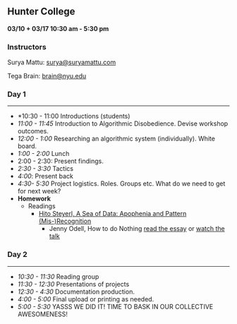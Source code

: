 ## Hunter College

 **03/10 + 03/17 10:30 am - 5:30 pm**



### Instructors

Surya Mattu: surya@suryamattu.com

Tega Brain: brain@nyu.edu



###  Day 1

---



- *10:30 - 11:00 Introductions (students)
- *11:00 - 11:45* Introduction to Algorithmic Disobedience. Devise workshop outcomes.
- *12:00 - 1:00*  Researching an algorithmic system (individually). White board.
- *1:00 - 2:00* Lunch
- 2:00 - 2:30: Present findings.
- *2:30 - 3:30*  Tactics
- *4:00*: Present back
- *4:30- 5:30* Project logistics. Roles. Groups etc. What do we need to get for next week? 
- **Homework**
  - Readings
    - [Hito Steyerl, A Sea of Data: Apophenia and Pattern (Mis-)Recognition](https://drive.google.com/file/d/0B8pZRjIECCvPVUIxcmQtQmw3TjQ/view?usp=sharing)
      - Jenny Odell, How to do Nothing [read the essay](https://medium.com/@the_jennitaur/how-to-do-nothing-57e100f59bbb) or [watch the talk](https://www.youtube.com/watch?v=mNRqswoCVcM)

### Day 2

---

- *10:30 - 11:30* Reading group
- *11:30 - 12:30* Presentations of projects
- *12:30 - 4:30* Documentation production.
- *4:00 - 5:00* Final upload or printing as needed.
- *5:00 - 5:30* YASSS WE DID IT! TIME TO BASK IN OUR COLLECTIVE AWESOMENESS!
